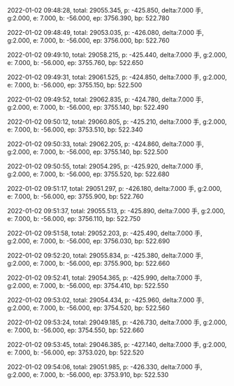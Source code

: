 2022-01-02 09:48:28, total: 29055.345, p: -425.850, delta:7.000 手, g:2.000, e: 7.000, b: -56.000, ep: 3756.390, bp: 522.780

2022-01-02 09:48:49, total: 29053.035, p: -426.080, delta:7.000 手, g:2.000, e: 7.000, b: -56.000, ep: 3756.000, bp: 522.760

2022-01-02 09:49:10, total: 29058.215, p: -425.440, delta:7.000 手, g:2.000, e: 7.000, b: -56.000, ep: 3755.760, bp: 522.650

2022-01-02 09:49:31, total: 29061.525, p: -424.850, delta:7.000 手, g:2.000, e: 7.000, b: -56.000, ep: 3755.150, bp: 522.500

2022-01-02 09:49:52, total: 29062.835, p: -424.780, delta:7.000 手, g:2.000, e: 7.000, b: -56.000, ep: 3755.140, bp: 522.490

2022-01-02 09:50:12, total: 29060.805, p: -425.210, delta:7.000 手, g:2.000, e: 7.000, b: -56.000, ep: 3753.510, bp: 522.340

2022-01-02 09:50:33, total: 29062.205, p: -424.860, delta:7.000 手, g:2.000, e: 7.000, b: -56.000, ep: 3755.140, bp: 522.500

2022-01-02 09:50:55, total: 29054.295, p: -425.920, delta:7.000 手, g:2.000, e: 7.000, b: -56.000, ep: 3755.520, bp: 522.680

2022-01-02 09:51:17, total: 29051.297, p: -426.180, delta:7.000 手, g:2.000, e: 7.000, b: -56.000, ep: 3755.900, bp: 522.760

2022-01-02 09:51:37, total: 29055.513, p: -425.890, delta:7.000 手, g:2.000, e: 7.000, b: -56.000, ep: 3756.110, bp: 522.750

2022-01-02 09:51:58, total: 29052.203, p: -425.490, delta:7.000 手, g:2.000, e: 7.000, b: -56.000, ep: 3756.030, bp: 522.690

2022-01-02 09:52:20, total: 29055.834, p: -425.380, delta:7.000 手, g:2.000, e: 7.000, b: -56.000, ep: 3755.900, bp: 522.660

2022-01-02 09:52:41, total: 29054.365, p: -425.990, delta:7.000 手, g:2.000, e: 7.000, b: -56.000, ep: 3754.410, bp: 522.550

2022-01-02 09:53:02, total: 29054.434, p: -425.960, delta:7.000 手, g:2.000, e: 7.000, b: -56.000, ep: 3754.520, bp: 522.560

2022-01-02 09:53:24, total: 29049.185, p: -426.730, delta:7.000 手, g:2.000, e: 7.000, b: -56.000, ep: 3754.550, bp: 522.660

2022-01-02 09:53:45, total: 29046.385, p: -427.140, delta:7.000 手, g:2.000, e: 7.000, b: -56.000, ep: 3753.020, bp: 522.520

2022-01-02 09:54:06, total: 29051.985, p: -426.330, delta:7.000 手, g:2.000, e: 7.000, b: -56.000, ep: 3753.910, bp: 522.530
